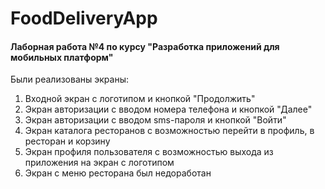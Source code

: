 # FoodDeliveryApp

#### Лаборная работа №4 по курсу "Разработка приложений для мобильных платформ"

Были реализованы экраны:
1. Входной экран с логотипом и кнопкой "Продолжить"
2. Экран авторизации с вводом номера телефона и кнопкой "Далее"
3. Экран авторизации с вводом sms-пароля и кнопкой "Войти"
4. Экран каталога ресторанов с возможностью перейти в профиль, в ресторан и корзину
5. Экран профиля пользователя с возможностью выхода из приложения на экран с логотипом
6. Экран с меню ресторана был недоработан
